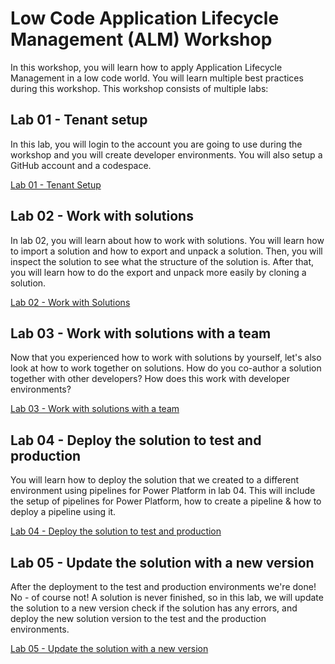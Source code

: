 # Low Code Application Lifecycle Management (ALM) Workshop

In this workshop, you will learn how to apply Application Lifecycle Management in a low code world. You will learn multiple best practices during this workshop. This workshop consists of multiple labs:

## Lab 01 - Tenant setup

In this lab, you will login to the account you are going to use during the workshop and you will create developer environments. You will also setup a GitHub account and a codespace.

[Lab 01 - Tenant Setup](./lab-01/readme.md)

## Lab 02 - Work with solutions

In lab 02, you will learn about how to work with solutions. You will learn how to import a solution and how to export and unpack a solution. Then, you will inspect the solution to see what the structure of the solution is. After that, you will learn how to do the export and unpack more easily by cloning a solution.

[Lab 02 - Work with Solutions](./lab-02/readme.md)

## Lab 03 - Work with solutions with a team

Now that you experienced how to work with solutions by yourself, let's also look at how to work together on solutions. How do you co-author a solution together with other developers? How does this work with developer environments?

[Lab 03 - Work with solutions with a team](./lab-03/readme.md)

## Lab 04 - Deploy the solution to test and production

You will learn how to deploy the solution that we created to a different environment using pipelines for Power Platform in lab 04. This will include the setup of pipelines for Power Platform, how to create a pipeline & how to deploy a pipeline using it.

[Lab 04 - Deploy the solution to test and production](./lab-04/readme.md)

## Lab 05 - Update the solution with a new version

After the deployment to the test and production environments we're done! No - of course not! A solution is never finished, so in this lab, we will update the solution to a new version check if the solution has any errors, and deploy the new solution version to the test and the production environments.

[Lab 05 - Update the solution with a new version](./lab-05/readme.md)
